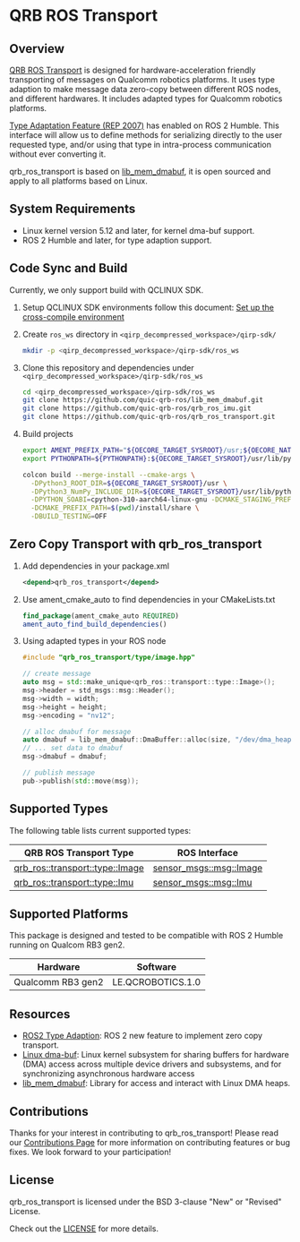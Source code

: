 # QRB ROS Transport

## Overview

[QRB ROS Transport](https://github.com/quic-qrb-ros/qrb_ros_transport) is designed for hardware-acceleration friendly transporting of messages on Qualcomm robotics platforms. It uses type adaption to make message data zero-copy between different ROS nodes, and different hardwares. It includes adapted types for Qualcomm robotics platforms.

[Type Adaptation Feature (REP 2007)](https://ros.org/reps/rep-2007.html) has enabled on ROS 2 Humble. This interface will allow us to define methods for serializing directly to the user requested type, and/or using that type in intra-process communication without ever converting it.

qrb_ros_transport is based on [lib_mem_dmabuf](https://github.com/quic-qrb-ros/lib_mem_dmabuf), it is open sourced and apply to all platforms based on Linux.

## System Requirements

- Linux kernel version 5.12 and later, for kernel dma-buf support.
- ROS 2 Humble and later, for type adaption support.

## Code Sync and Build

Currently, we only support build with QCLINUX SDK.

1. Setup QCLINUX SDK environments follow this document: [Set up the cross-compile environment](https://docs.qualcomm.com/bundle/publicresource/topics/80-65220-2/develop-your-first-application_6.html?product=1601111740013072&facet=Qualcomm%20Intelligent%20Robotics%20(QIRP)%20Product%20SDK&state=releasecandidate)

2. Create `ros_ws` directory in `<qirp_decompressed_workspace>/qirp-sdk/`

     ```bash
     mkdir -p <qirp_decompressed_workspace>/qirp-sdk/ros_ws
     ```

3. Clone this repository and dependencies under `<qirp_decompressed_workspace>/qirp-sdk/ros_ws`
     ```bash
     cd <qirp_decompressed_workspace>/qirp-sdk/ros_ws
     git clone https://github.com/quic-qrb-ros/lib_mem_dmabuf.git
     git clone https://github.com/quic-qrb-ros/qrb_ros_imu.git
     git clone https://github.com/quic-qrb-ros/qrb_ros_transport.git
     ```

4. Build projects
     ```bash
     export AMENT_PREFIX_PATH="${OECORE_TARGET_SYSROOT}/usr;${OECORE_NATIVE_SYSROOT}/usr"
     export PYTHONPATH=${PYTHONPATH}:${OECORE_TARGET_SYSROOT}/usr/lib/python3.10/site-packages
     
     colcon build --merge-install --cmake-args \
       -DPython3_ROOT_DIR=${OECORE_TARGET_SYSROOT}/usr \
       -DPython3_NumPy_INCLUDE_DIR=${OECORE_TARGET_SYSROOT}/usr/lib/python3.10/site-packages/numpy/core/include \
       -DPYTHON_SOABI=cpython-310-aarch64-linux-gnu -DCMAKE_STAGING_PREFIX=$(pwd)/install \
       -DCMAKE_PREFIX_PATH=$(pwd)/install/share \
       -DBUILD_TESTING=OFF
     ```

## Zero Copy Transport with qrb_ros_transport


1. Add dependencies in your package.xml

   ```xml
   <depend>qrb_ros_transport</depend>
   ```
2. Use ament_cmake_auto to find dependencies in your CMakeLists.txt

   ```cmake
   find_package(ament_cmake_auto REQUIRED)
   ament_auto_find_build_dependencies()
   ```
3. Using adapted types in your ROS node

   ```c++
   #include "qrb_ros_transport/type/image.hpp"

   // create message
   auto msg = std::make_unique<qrb_ros::transport::type::Image>();
   msg->header = std_msgs::msg::Header();
   msg->width = width;
   msg->height = height;
   msg->encoding = "nv12";

   // alloc dmabuf for message
   auto dmabuf = lib_mem_dmabuf::DmaBuffer::alloc(size, "/dev/dma_heap/system");
   // ... set data to dmabuf
   msg->dmabuf = dmabuf;

   // publish message
   pub->publish(std::move(msg));
   ```

## Supported Types

The following table lists current supported types:

| QRB ROS Transport Type          | ROS Interface           |
| ------------------------------- | ----------------------- |
| [qrb_ros::transport::type::Image](./include/qrb_ros_transport/type/image.hpp) | [sensor_msgs::msg::Image](https://github.com/ros2/common_interfaces/blob/rolling/sensor_msgs/msg/Image.msg) |
| [qrb_ros::transport::type::Imu](./include/qrb_ros_transport/type/imu.hpp) | [sensor_msgs::msg::Imu](https://github.com/ros2/common_interfaces/blob/rolling/sensor_msgs/msg/Imu.msg) |

## Supported Platforms

This package is designed and tested to be compatible with ROS 2 Humble running on Qualcom RB3 gen2.

| Hardware          | Software          |
| ----------------- | ----------------- |
| Qualcomm RB3 gen2 | LE.QCROBOTICS.1.0 |

## Resources

- [ROS2 Type Adaption](https://ros.org/reps/rep-2007.html): ROS 2 new feature to implement zero copy transport.
- [Linux dma-buf](https://docs.kernel.org/driver-api/dma-buf.html): Linux kernel subsystem for sharing buffers for hardware (DMA) access across multiple device drivers and subsystems, and for synchronizing asynchronous hardware access
- [lib_mem_dmabuf](https://github.com/quic-qrb-ros/lib_mem_dmabuf): Library for access and interact with Linux DMA heaps.

## Contributions

Thanks for your interest in contributing to qrb_ros_transport! Please read our [Contributions Page](CONTRIBUTING.md) for more information on contributing features or bug fixes. We look forward to your participation!

## License

qrb_ros_transport is licensed under the BSD 3-clause "New" or "Revised" License.

Check out the [LICENSE](LICENSE) for more details.
